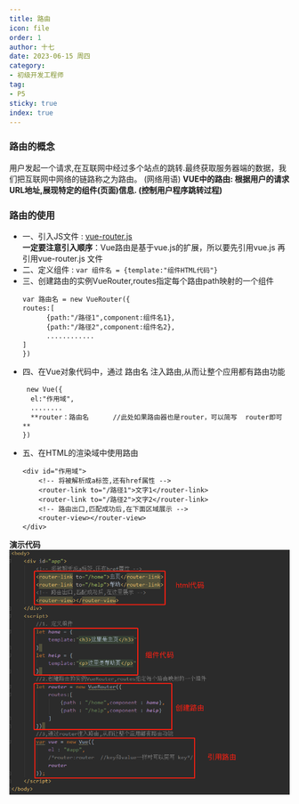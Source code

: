 ```yaml
---
title: 路由
icon: file
order: 1
author: 十七
date: 2023-06-15 周四
category:
- 初级开发工程师
tag:
- P5
sticky: true
index: true
---
```




### 路由的概念

用户发起一个请求,在互联网中经过多个站点的跳转.最终获取服务器端的数据，我们把互联网中网络的链路称之为路由。 (网络用语) 
**VUE中的路由: 根据用户的请求URL地址,展现特定的组件(页面)信息. (控制用户程序跳转过程)**

### 路由的使用

-   一、引入JS文件 : [vue-router.js](file/vue-router__6qjFJSZ1m.js)  
    **一定要注意引入顺序**：Vue路由是基于vue.js的扩展，所以要先引用vue.js 再引用vue-router.js 文件
-   二、定义组件 : `var 组件名 = {template:"组件HTML代码"}`
-   三、创建路由的实例VueRouter,routes指定每个路由path映射的一个组件
	   ```vue
    var 路由名 = new VueRouter({
       routes:[
             {path:"/路径1",component:组件名1},
             {path:"/路径2",component:组件名2},
             ............
       ]
    })
	```
-   四、在Vue对象代码中，通过 路由名 注入路由,从而让整个应用都有路由功能
	```vue
	 new Vue({
      el:"作用域",
      ........
      **router：路由名      //此处如果路由器也是router，可以简写  router即可**
    })
	```
-   五、在HTML的渲染域中使用路由
	```Vue
	<div id="作用域">
		<!-- 将被解析成a标签,还有href属性 --> 
		<router-link to="/路径1">文字1</router-link>
		<router-link to="/路径2">文字2</router-link>
		<!-- 路由出口,匹配成功后,在下面区域展示 -->
		<router-view></router-view>
	</div>
	```

**演示代码**
![](./image/image_mzLVC7vjdT.png)
